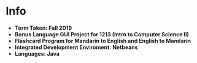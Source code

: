 # Info
- **Term Taken: Fall 2019**
- **Bonus Language GUI Project for 1213 (Intro to Computer Science II)**
- **Flashcard Program for Mandarin to English and English to Mandarin**
- **Integrated Development Enviroment: Netbeans**
- **Languages: Java**
